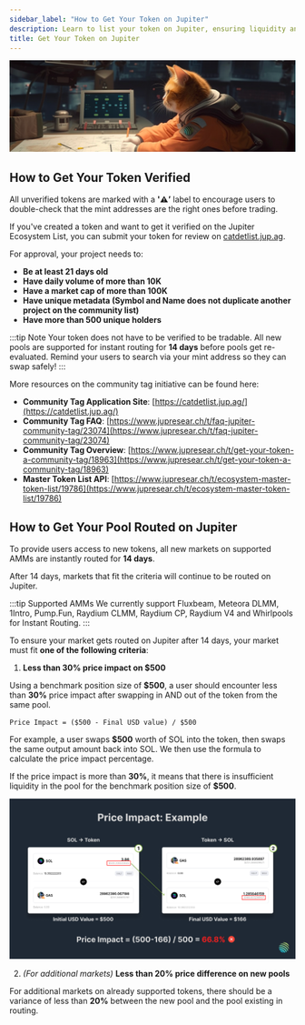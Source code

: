 ```yaml
---
sidebar_label: "How to Get Your Token on Jupiter"
description: Learn to list your token on Jupiter, ensuring liquidity and metadata compliance for enhanced safety.
title: Get Your Token on Jupiter
---
```


<head>
    <title>How to Get Your Token on Jupiter</title>
    <meta name="twitter:card" content="summary" />
</head>

![full-routing-banner](../img/full-routing-banner.png)

## How to Get Your Token Verified

All unverified tokens are marked with a **'⚠️’** label to encourage users to double-check that the mint addresses are the right ones before trading.

If you've created a token and want to get it verified on the Jupiter Ecosystem List, you can submit your token for review on [catdetlist.jup.ag](http://catdetlist.jup.ag).

For approval, your project needs to:

- **Be at least 21 days old**
- **Have daily volume of more than 10K**
- **Have a market cap of more than 100K**
- **Have unique metadata (Symbol and Name does not duplicate another project on the community list)**
- **Have more than 500 unique holders**

:::tip Note
Your token does not have to be verified to be tradable. All new pools are supported for instant routing for **14 days** before pools get re-evaluated. Remind your users to search via your mint address so they can swap safely!
:::

More resources on the community tag initiative can be found here:

- **Community Tag Application Site**: [https://catdetlist.jup.ag/](https://catdetlist.jup.ag/)
- **Community Tag FAQ**: [https://www.jupresear.ch/t/faq-jupiter-community-tag/23074](https://www.jupresear.ch/t/faq-jupiter-community-tag/23074)
- **Community Tag Overview**: [https://www.jupresear.ch/t/get-your-token-a-community-tag/18963](https://www.jupresear.ch/t/get-your-token-a-community-tag/18963)
- **Master Token List API**: [https://www.jupresear.ch/t/ecosystem-master-token-list/19786](https://www.jupresear.ch/t/ecosystem-master-token-list/19786)


## How to Get Your Pool Routed on Jupiter

To provide users access to new tokens, all new markets on supported AMMs are instantly routed for **14 days**.

After 14 days, markets that fit the criteria will continue to be routed on Jupiter.

:::tip Supported AMMs
We currently support Fluxbeam, Meteora DLMM, 1Intro, Pump.Fun, Raydium CLMM, Raydium CP, Raydium V4 and Whirlpools for Instant Routing.
:::

To ensure your market gets routed on Jupiter after 14 days, your market must fit **one of the following criteria**:

1. **Less than 30% price impact on $500**

Using a benchmark position size of **$500**, a user should encounter less than **30%** price impact after swapping in AND out of the token from the same pool. 

```
Price Impact = ($500 - Final USD value) / $500
```

For example, a user swaps **$500** worth of SOL into the token, then swaps the same output amount back into SOL. We then use the formula to calculate the price impact percentage.

If the price impact is more than **30%**, it means that there is insufficient liquidity in the pool for the benchmark position size of **$500**.

![price-impact-criteria](../img/price-impact-criteria.jpg)


2. *(For additional markets)* **Less than 20% price difference on new pools**

For additional markets on already supported tokens, there should be a variance of less than **20%** between the new pool and the pool existing in routing. 
